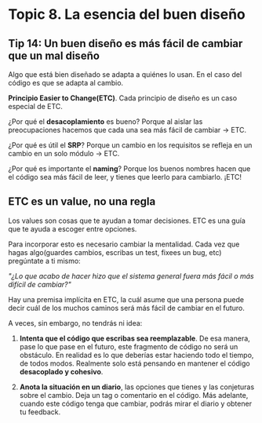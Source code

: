 # Topic 8. La esencia del buen diseño

## Tip 14: Un buen diseño es más fácil de cambiar que un mal diseño

Algo que está bien diseñado se adapta a quiénes lo usan. En el caso del código es que se adapta al cambio. 

**Principio Easier to Change(ETC)**. Cada principio de diseño es un caso especial de ETC.

¿Por qué el **desacoplamiento** es bueno? Porque al aislar las preocupaciones hacemos que cada una sea más fácil de cambiar -> ETC.

¿Por qué es útil el **SRP**? Porque un cambio en los requisitos se refleja en un cambio en un solo módulo -> ETC.

¿Por qué es importante el **naming**? Porque los buenos nombres hacen que el código sea más fácil de leer, y tienes que leerlo para cambiarlo. ¡ETC!

## ETC es un value, no una regla

Los values son cosas que te ayudan a tomar decisiones. ETC es una guía que te ayuda a escoger entre opciones. 

Para incorporar esto es necesario cambiar la mentalidad. Cada vez que hagas algo(guardes cambios, escribas un test, fixees un bug, etc) pregúntate a ti mismo: 

*"¿Lo que acabo de hacer hizo que el sistema general fuera más fácil o más difícil de cambiar?"*

Hay una premisa implícita en ETC, la cuál asume que una persona puede decir cuál de los muchos caminos será más fácil de cambiar en el futuro.

A veces, sin embargo, no tendrás ni idea:

1. **Intenta que el código que escribas sea reemplazable**. De esa manera, pase lo que pase en el futuro, este fragmento de código no será un obstáculo. En realidad es lo que deberías estar haciendo todo el tiempo, de todos modos. Realmente solo está pensando en mantener el código **desacoplado y cohesivo**.

2. **Anota la situación en un diario**, las opciones que tienes y las conjeturas sobre el cambio. Deja un tag o comentario en el código. Más adelante, cuando este código tenga que cambiar, podrás mirar el diario y obtener tu feedback. 



